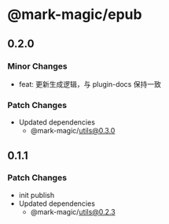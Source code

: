# @mark-magic/epub

## 0.2.0

### Minor Changes

- feat: 更新生成逻辑，与 plugin-docs 保持一致

### Patch Changes

- Updated dependencies
  - @mark-magic/utils@0.3.0

## 0.1.1

### Patch Changes

- init publish
- Updated dependencies
  - @mark-magic/utils@0.2.3
